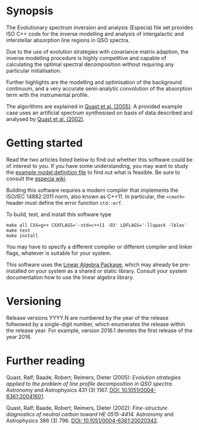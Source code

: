 # Synopsis

The Evolutionary spectrum inversion and analysis (Especia) file set
provides ISO C++ code for the inverse modelling and analysis of intergalactic and
interstellar absorption line regions in QSO spectra.

Due to the use of evolution strategies with covariance matrix adaption, the inverse
modelling procedure is highly competitive and capable of calculating the optimal
spectral decomposition without requiring any particular initialisation.

Further highlights are the modelling and optimisation of the background continuum,
and a very accurate semi-analytic convolution of the absorption term with the
instrumental profile.

The algorithms are explained in
[Quast et al. (2005)](http://dx.doi.org/10.1051/0004-6361:20041601).
A provided example case uses an artificial spectrum synthesised on basis of
data described and analysed by
[Quast et al. (2002)](http://dx.doi.org/10.1051/0004-6361:20020342).


# Getting started

Read the two articles listed below to find out whether this software could be of
interest to you. If you have some understanding, you may want to study the
[example model definition file](src/test/resources/example.in) to find out what
is feasible. Be sure to consult the [especia wiki](https://github.com/octoflar/especia/wiki).

Building this software requires a modern compiler that implements the ISO/IEC 14882:2011
norm, also known as C++11. In particular, the `<cmath>` header must define the error
function `std::erf`.

To build, test, and install this software type

    make all CXX=g++ CXXFLAGS='-std=c++11 -O3' LDFLAGS='-llapack -lblas'
    make test
    make install

You may have to specify a different compiler or different compiler and linker flags,
whatever is suitable for your system.

This software uses the [Linear Algebra Package](http://www.netlib.org/lapack/), which
may already be pre-installed on your system as a shared or static library. Consult your
system documentation how to use the linear algebra library.


# Versioning

Release versions YYYY.N are numbered by the year of the release follwowed by a
single-digit number, which enumerates the release within the release year. For
example, version 2016.1 denotes the first release of the year 2016.


# Further reading

Quast, Ralf; Baade, Robert; Reimers, Dieter (2005): *Evolution strategies applied to the problem of line profile decomposition in QSO spectra.*
Astronomy and Astrophysics 431 (3) 1167.
[DOI: 10.1051/0004-6361:20041601](http://dx.doi.org/10.1051/0004-6361:20041601).

Quast, Ralf; Baade, Robert; Reimers, Dieter (2002): *Fine-structure diagnostics of neutral carbon toward HE 0515-4414.*
Astronomy and Astrophysics 386 (3) 796.
[DOI: 10.1051/0004-6361:20020342](http://dx.doi.org/10.1051/0004-6361:20020342).
